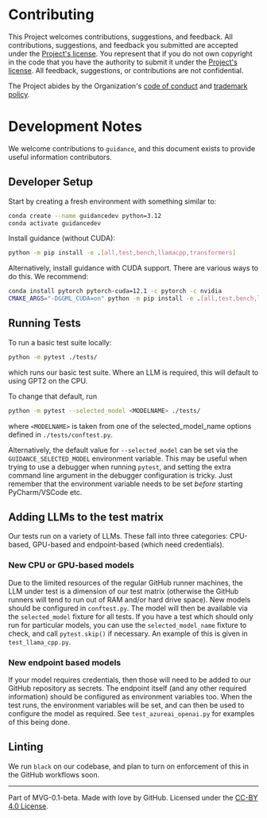 # Contributing

This Project welcomes contributions, suggestions, and feedback. All contributions, suggestions, and feedback you submitted are accepted under the [Project's license](./LICENSE.md). You represent that if you do not own copyright in the code that you have the authority to submit it under the [Project's license](./LICENSE.md). All feedback, suggestions, or contributions are not confidential.

The Project abides by the Organization's [code of conduct](https://github.com/guidance-ai/governance/blob/main/CODE-OF-CONDUCT.md) and [trademark policy](https://github.com/guidance-ai/governance/blob/main/TRADEMARKS.md).

# Development Notes

We welcome contributions to `guidance`, and this document exists to provide useful information contributors.

## Developer Setup

Start by creating a fresh environment with something similar to:
```bash
conda create --name guidancedev python=3.12
conda activate guidancedev
```

Install guidance (without CUDA):
```bash
python -m pip install -e .[all,test,bench,llamacpp,transformers]
```

Alternatively, install guidance with CUDA support. There are various ways to do this. We recommend:
```bash
conda install pytorch pytorch-cuda=12.1 -c pytorch -c nvidia
CMAKE_ARGS="-DGGML_CUDA=on" python -m pip install -e .[all,test,bench,llamacpp,transformers]
```

## Running Tests

To run a basic test suite locally:
```bash
python -m pytest ./tests/
```
which runs our basic test suite.
Where an LLM is required, this will default to using GPT2 on the CPU.

To change that default, run
```bash
python -m pytest --selected_model <MODELNAME> ./tests/
```
where `<MODELNAME>` is taken from one of the selected_model_name options defined in `./tests/conftest.py`.

Alternatively, the default value for `--selected_model` can be set via the `GUIDANCE_SELECTED_MODEL` environment variable.
This may be useful when trying to use a debugger when running `pytest`, and setting the extra command line argument in the debugger configuration is tricky.
Just remember that the environment variable needs to be set _before_ starting PyCharm/VSCode etc.

## Adding LLMs to the test matrix

Our tests run on a variety of LLMs.
These fall into three categories: CPU-based, GPU-based and endpoint-based (which need credentials).

### New CPU or GPU-based models

Due to the limited resources of the regular GitHub runner machines, the LLM under test is a dimension of our test matrix (otherwise the GitHub runners will tend to run out of RAM and/or hard drive space).
New models should be configured in `conftest.py`.
The model will then be available via the `selected_model` fixture for all tests.
If you have a test which should only run for particular models, you can use the `selected_model_name` fixture to check, and call `pytest.skip()` if necessary.
An example of this is given in `test_llama_cpp.py`.

### New endpoint based models

If your model requires credentials, then those will need to be added to our GitHub repository as secrets.
The endpoint itself (and any other required information) should be configured as environment variables too.
When the test runs, the environment variables will be set, and can then be used to configure the model as required.
See `test_azureai_openai.py` for examples of this being done.

## Linting

We run `black` on our codebase, and plan to turn on enforcement of this in the GitHub workflows soon.


---
Part of MVG-0.1-beta.
Made with love by GitHub. Licensed under the [CC-BY 4.0 License](https://creativecommons.org/licenses/by-sa/4.0/).
